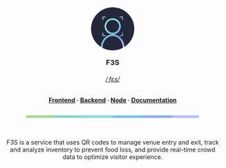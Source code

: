 <h3 align="center">
	<img src="https://raw.githubusercontent.com/f3sys/.github/main/assets/icon-circle.png" width="100" alt="Logo"/><br/>
	<img src="https://raw.githubusercontent.com/f3sys/.github/main/assets/transparent.png" height="30" width="0px"/>
	F3S
<img src="https://raw.githubusercontent.com/f3sys/.github/main/assets/transparent.png" height="30" width="0px"/>
</h3>

<h6 align="center">
	<a href="http://ipa-reader.xyz/?text=%CB%8Cf%C9%9Bs&voice=Mizuki">/ˌfɛs/</a>
</h6>

<h4 align="center">
	<a href="https://github.com/f3sys/frontend">Frontend</a>
	·
	<a href="https://github.com/f3sys/backend">Backend</a>
	·
	<a href="https://github.com/f3sys/node">Node</a>
	·
	<a href="https://github.com/f3sys/documentation">Documentation</a>
</h4>

<p align="center">
	<img src="https://raw.githubusercontent.com/f3sys/.github/main/assets/pallete.png" width="400" />
</p>

&nbsp;

<p align="center">
	F3S is a service that uses QR codes to manage venue entry and exit, track and analyze inventory to prevent food loss, and provide real-time crowd data to optimize visitor experience.
</p>

&nbsp;
